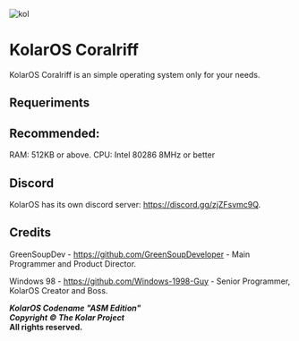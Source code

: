 ![kol](https://github.com/Kolar-Project/KolarOS-ASM-Edition/assets/109924369/4a3cec82-3e74-4255-8d11-ca1fa81a20d4)

# KolarOS Coralriff

KolarOS Coralriff is an simple operating system only for your needs.

## Requeriments

## Recommended:
RAM: 512KB or above.
CPU: Intel 80286 8MHz or better

## Discord

KolarOS has its own discord server: https://discord.gg/zjZFsvmc9Q.

## Credits

GreenSoupDev - https://github.com/GreenSoupDeveloper - Main Programmer and Product Director.

Windows 98 - https://github.com/Windows-1998-Guy - Senior Programmer, KolarOS Creator and Boss.

**_KolarOS Codename "ASM Edition"_** <br>
**_Copyright © The Kolar Project_** <br>
**All rights reserved.**
